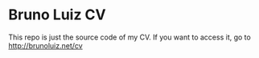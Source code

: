 # Bruno Luiz CV

This repo is just the source code of my CV. If you want to access it, go to http://brunoluiz.net/cv
